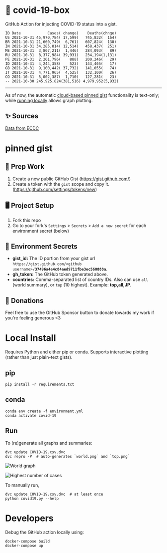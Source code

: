 # 🏥 covid-19-box

GitHub Action for injecting COVID-19 status into a gist.

```
ID Date            Cases( change)    Deaths(chnge)
US 2021-10-31 45,970,784( 17,599)   745,832(  164)
BR 2021-10-31 21,660,749(  6,761)   607,824(  130)
IN 2021-10-31 34,285,814( 12,514)   458,437(  251)
ME 2021-10-31  3,807,211(  1,446)   284,093(   89)
RU 2021-10-31  8,377,984( 39,931)   234,194(1,131)
PE 2021-10-31  2,201,796(    888)   200,246(   29)
ID 2021-10-31  4,244,358(    523)   143,405(   17)
GB 2021-10-31  9,100,442( 37,732)   141,055(   74)
IT 2021-10-31  4,771,965(  4,525)   132,100(   26)
CO 2021-10-31  5,002,387(  1,710)   127,281(   23)
-- 2021-10-30 245,925,824(381,516) 4,979,952(5,932)
```

---

As of now, the automatic [cloud-based pinned gist](#pinned-gist) functionality is text-only;
while [running locally](#local-install) allows graph plotting.

## ✨ Sources

[Data from ECDC](https://www.ecdc.europa.eu/en/publications-data/download-todays-data-geographic-distribution-covid-19-cases-worldwide)

# pinned gist

## 🎒 Prep Work
1. Create a new public GitHub Gist (https://gist.github.com/)
1. Create a token with the `gist` scope and copy it. (https://github.com/settings/tokens/new)

## 🖥 Project Setup
1. Fork this repo
1. Go to your fork's `Settings` > `Secrets` > `Add a new secret` for each environment secret (below)

## 🤫 Environment Secrets
- **gist_id:** The ID portion from your gist url `https://gist.github.com/<github username>/`**`37496a4e4c84aed9711fbe3ec560888a`**.
- **gh_token:** The GitHub token generated above.
- **countries:** Comma-separated list of country IDs. Also can use `all` (world summary), or `top` (10 highest). Example: **top,all,JP**.

## 💸 Donations

Feel free to use the GitHub Sponsor button to donate towards my work if you're feeling generous <3

# Local Install

Requires Python and either pip or conda. Supports interactive plotting (rather than just plain-text gists).

## pip

```
pip install -r requirements.txt
```

## conda

```
conda env create -f environment.yml
conda activate covid-19
```

## Run

To (re)generate all graphs and summaries:

```
dvc update COVID-19.csv.dvc
dvc repro -P  # auto-generates `world.png` and `top.png`
```

![World graph](world.png)

![Highest number of cases](top.png)

To manually run,

```
dvc update COVID-19.csv.dvc  # at least once
python covid19.py --help
```

# Developers

Debug the GitHub action locally using:

```
docker-compose build
docker-compose up
```
